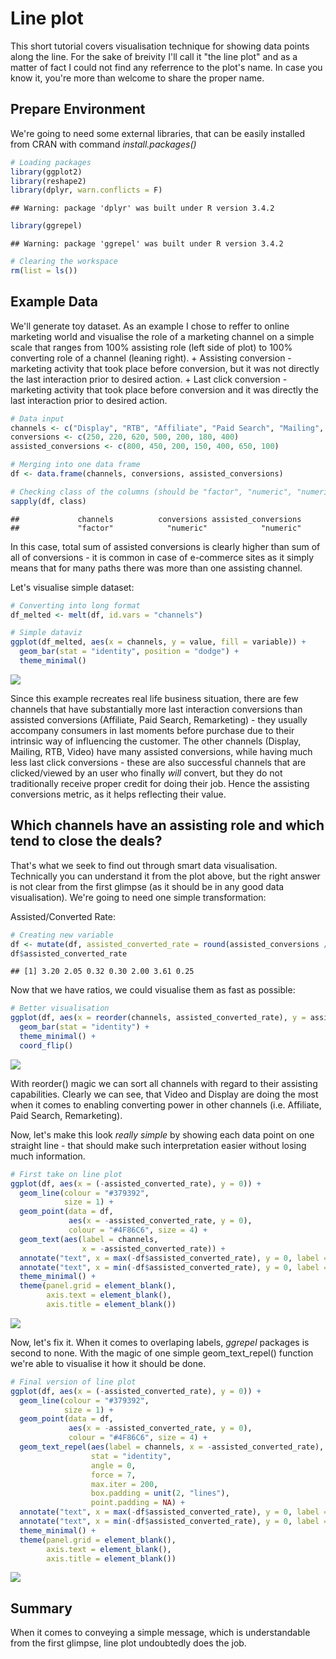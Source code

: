 Line plot
================

This short tutorial covers visualisation technique for showing data points along the line. For the sake of breivity I'll call it "the line plot" and as a matter of fact I could not find any referrence to the plot's name. In case you know it, you're more than welcome to share the proper name.

Prepare Environment
-------------------

We're going to need some external libraries, that can be easily installed from CRAN with command *install.packages()*

``` r
# Loading packages
library(ggplot2)
library(reshape2)
library(dplyr, warn.conflicts = F)
```

    ## Warning: package 'dplyr' was built under R version 3.4.2

``` r
library(ggrepel)
```

    ## Warning: package 'ggrepel' was built under R version 3.4.2

``` r
# Clearing the workspace
rm(list = ls())
```

Example Data
------------

We'll generate toy dataset. As an example I chose to reffer to online marketing world and visualise the role of a marketing channel on a simple scale that ranges from 100% assisting role (left side of plot) to 100% converting role of a channel (leaning right). + Assisting conversion - marketing activity that took place before conversion, but it was not directly the last interaction prior to desired action. + Last click conversion - marketing activity that took place before conversion and it was directly the last interaction prior to desired action.

``` r
# Data input
channels <- c("Display", "RTB", "Affiliate", "Paid Search", "Mailing", "Video", "Remarketing")
conversions <- c(250, 220, 620, 500, 200, 180, 400)
assisted_conversions <- c(800, 450, 200, 150, 400, 650, 100)

# Merging into one data frame
df <- data.frame(channels, conversions, assisted_conversions)

# Checking class of the columns (should be "factor", "numeric", "numeric")
sapply(df, class)
```

    ##             channels          conversions assisted_conversions 
    ##             "factor"            "numeric"            "numeric"

In this case, total sum of assisted conversions is clearly higher than sum of all of conversions - it is common in case of e-commerce sites as it simply means that for many paths there was more than one assisting channel.

Let's visualise simple dataset:

``` r
# Converting into long format
df_melted <- melt(df, id.vars = "channels")

# Simple dataviz
ggplot(df_melted, aes(x = channels, y = value, fill = variable)) +
  geom_bar(stat = "identity", position = "dodge") +
  theme_minimal()
```

![](line_plot_files/figure-markdown_github-ascii_identifiers/unnamed-chunk-3-1.png)

Since this example recreates real life business situation, there are few channels that have substantially more last interaction conversions than assisted conversions (Affiliate, Paid Search, Remarketing) - they usually accompany consumers in last moments before purchase due to their intrinsic way of influencing the customer. The other channels (Display, Mailing, RTB, Video) have many assisted conversions, while having much less last click conversions - these are also successful channels that are clicked/viewed by an user who finally *will* convert, but they do not traditionally receive proper credit for doing their job. Hence the assisting conversions metric, as it helps reflecting their value.

Which channels have an assisting role and which tend to close the deals?
------------------------------------------------------------------------

That's what we seek to find out through smart data visualisation. Technically you can understand it from the plot above, but the right answer is not clear from the first glimpse (as it should be in any good data visualisation). We're going to need one simple transformation:

Assisted/Converted Rate:

``` r
# Creating new variable
df <- mutate(df, assisted_converted_rate = round(assisted_conversions / conversions, 2))
df$assisted_converted_rate
```

    ## [1] 3.20 2.05 0.32 0.30 2.00 3.61 0.25

Now that we have ratios, we could visualise them as fast as possible:

``` r
# Better visualisation
ggplot(df, aes(x = reorder(channels, assisted_converted_rate), y = assisted_converted_rate)) +
  geom_bar(stat = "identity") + 
  theme_minimal() + 
  coord_flip()
```

![](line_plot_files/figure-markdown_github-ascii_identifiers/unnamed-chunk-5-1.png)

With reorder() magic we can sort all channels with regard to their assisting capabilities. Clearly we can see, that Video and Display are doing the most when it comes to enabling converting power in other channels (i.e. Affiliate, Paid Search, Remarketing).

Now, let's make this look *really simple* by showing each data point on one straight line - that should make such interpretation easier without losing much information.

``` r
# First take on line plot
ggplot(df, aes(x = (-assisted_converted_rate), y = 0)) +
  geom_line(colour = "#379392",
            size = 1) + 
  geom_point(data = df, 
             aes(x = -assisted_converted_rate, y = 0),
             colour = "#4F86C6", size = 4) +
  geom_text(aes(label = channels,
                x = -assisted_converted_rate)) + 
  annotate("text", x = max(-df$assisted_converted_rate), y = 0, label = "CONVERTING", hjust = 1, vjust = 2.1) +
  annotate("text", x = min(-df$assisted_converted_rate), y = 0, label = "ASSISTING", hjust = 0, vjust = 2.1) +
  theme_minimal() +
  theme(panel.grid = element_blank(),
        axis.text = element_blank(),
        axis.title = element_blank())
```

![](line_plot_files/figure-markdown_github-ascii_identifiers/unnamed-chunk-6-1.png)

Now, let's fix it. When it comes to overlaping labels, *ggrepel* packages is second to none. With the magic of one simple geom\_text\_repel() function we're able to visualise it how it should be done.

``` r
# Final version of line plot
ggplot(df, aes(x = (-assisted_converted_rate), y = 0)) +
  geom_line(colour = "#379392",
            size = 1) + 
  geom_point(data = df, 
             aes(x = -assisted_converted_rate, y = 0),
             colour = "#4F86C6", size = 4) +
  geom_text_repel(aes(label = channels, x = -assisted_converted_rate), 
                  stat = "identity",
                  angle = 0,
                  force = 7,
                  max.iter = 200,
                  box.padding = unit(2, "lines"),
                  point.padding = NA) + 
  annotate("text", x = max(-df$assisted_converted_rate), y = 0, label = "CONVERTING", hjust = 1, vjust = 2) +
  annotate("text", x = min(-df$assisted_converted_rate), y = 0, label = "ASSISTING", hjust = 0, vjust = 2) +
  theme_minimal() +
  theme(panel.grid = element_blank(),
        axis.text = element_blank(),
        axis.title = element_blank())
```

![](line_plot_files/figure-markdown_github-ascii_identifiers/unnamed-chunk-7-1.png)

Summary
-------

When it comes to conveying a simple message, which is understandable from the first glimpse, line plot undoubtedly does the job.
